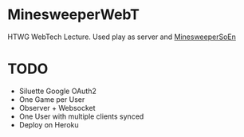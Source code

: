 # MinesweeperWebT
HTWG WebTech Lecture. Used play as server and [MinesweeperSoEn](https://github.com/MathiasLengler/MinesweeperSoEn)

# TODO
- Siluette Google OAuth2
- One Game per User
- Observer + Websocket
- One User with multiple clients synced
- Deploy on Heroku